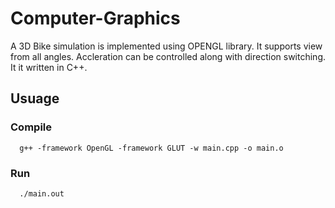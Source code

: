 # Computer-Graphics

A 3D Bike simulation is implemented using OPENGL library. 
It supports view from all angles. Accleration can be controlled along with direction switching. It it written in C++.

## Usuage 

### Compile
```
  g++ -framework OpenGL -framework GLUT -w main.cpp -o main.o
```
### Run 
```
  ./main.out
```
